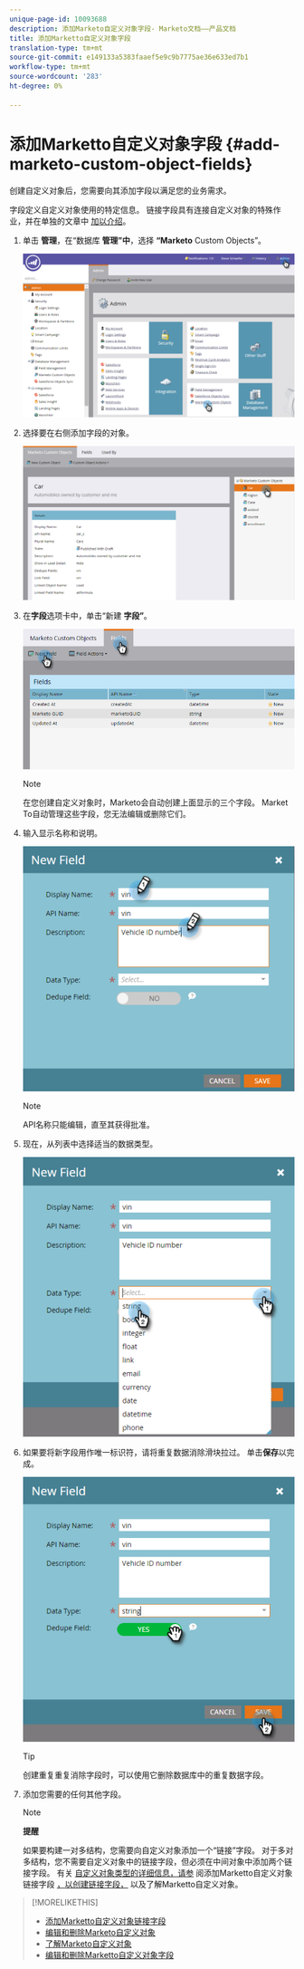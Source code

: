 ```yaml
---
unique-page-id: 10093688
description: 添加Marketo自定义对象字段- Marketo文档——产品文档
title: 添加Marketto自定义对象字段
translation-type: tm+mt
source-git-commit: e149133a5383faaef5e9c9b7775ae36e633ed7b1
workflow-type: tm+mt
source-wordcount: '283'
ht-degree: 0%

---
```



# 添加Marketto自定义对象字段 {#add-marketo-custom-object-fields}

创建自定义对象后，您需要向其添加字段以满足您的业务需求。

字段定义自定义对象使用的特定信息。 链接字段具有连接自定义对象的特殊作业，并在单独的文章中 [加以介绍](add-marketo-custom-object-link-fields.md)。

1. 单击 **管理**，在“数据库 **管理”中**，选择 **“Marketo** Custom Objects”。

   ![](assets/image2016-1-18-9-3a2-3a6.png)

1. 选择要在右侧添加字段的对象。

   ![](assets/image2016-1-18-9-3a5-3a3.png)

1. 在**字段**选项卡中，单击“新建 **字段”**。

   ![](assets/image2015-9-15-16-3a53-3a40.png)

   >[!NOTE]
   >
   >在您创建自定义对象时，Marketo会自动创建上面显示的三个字段。 Market To自动管理这些字段，您无法编辑或删除它们。

1. 输入显示名称和说明。

   ![](assets/image2015-10-5-11-3a35-3a48.png)

   >[!NOTE]
   >
   >API名称只能编辑，直至其获得批准。

1. 现在，从列表中选择适当的数据类型。

   ![](assets/image2015-10-5-11-3a37-3a24.png)

1. 如果要将新字段用作唯一标识符，请将重复数据消除滑块拉过。 单击**保存**以完成。

   ![](assets/image2015-10-5-11-3a40-3a12.png)

   >[!TIP]
   >
   >创建重复重复消除字段时，可以使用它删除数据库中的重复数据字段。

1. 添加您需要的任何其他字段。

   >[!NOTE]
   >
   >**提醒**
   >
   >
   >如果要构建一对多结构，您需要向自定义对象添加一个“链接”字段。 对于多对多结构，您不需要自定义对象中的链接字段，但必须在中间对象中添加两个链接字段。 有关 [自定义对象类型的详细信息，请参](add-marketo-custom-object-link-fields.md) 阅添加Marketto自定义对象链接字段 [，以创建链接字段，](understanding-marketo-custom-objects.md) 以及了解Marketto自定义对象。

>[!MORELIKETHIS]
>
>* [添加Marketto自定义对象链接字段](add-marketo-custom-object-link-fields.md)
>* [编辑和删除Marketo自定义对象](edit-and-delete-a-marketo-custom-object.md)
>* [了解Marketo自定义对象](understanding-marketo-custom-objects.md)
>* [编辑和删除Marketto自定义对象字段](edit-and-delete-marketo-custom-object-fields.md)

>



